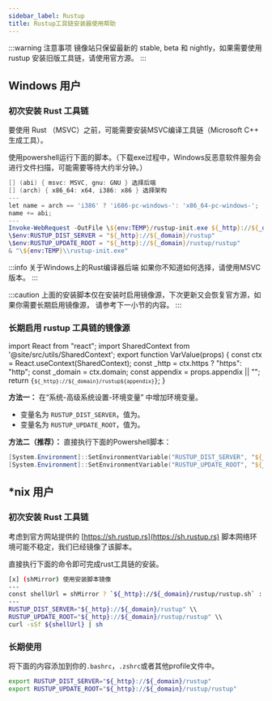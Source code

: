 ```yaml
---
sidebar_label: Rustup
title: Rustup工具链安装器使用帮助
---
```


:::warning 注意事项
镜像站只保留最新的 stable, beta 和 nightly，如果需要使用 rustup 安装旧版工具链，请使用官方源。
:::

## Windows 用户

### 初次安装 Rust 工具链

要使用 Rust （MSVC）之前，可能需要安装MSVC编译工具链（Microsoft C++ 生成工具）。

使用powershell运行下面的脚本。（下载exe过程中，Windows反恶意软件服务会进行文件扫描，可能需要等待大约半分钟。）

```powershell varcode
[] (abi) { msvc: MSVC, gnu: GNU } 选择后端
[] (arch) { x86_64: x64, i386: x86 } 选择架构
---
let name = arch == 'i386' ? 'i686-pc-windows-': 'x86_64-pc-windows-';
name += abi;
---
Invoke-WebRequest -OutFile \${env:TEMP}/rustup-init.exe ${_http}://${_domain}/rustup/rustup/dist/${name}/rustup-init.exe
\$env:RUSTUP_DIST_SERVER = "${_http}://${_domain}/rustup"
\$env:RUSTUP_UPDATE_ROOT = "${_http}://${_domain}/rustup/rustup"
& "\${env:TEMP}\\rustup-init.exe"

```

:::info 关于Windows上的Rust编译器后端
如果你不知道如何选择，请使用MSVC版本。
:::

:::caution
上面的安装脚本仅在安装时启用镜像源，下次更新又会恢复官方源，如果你需要长期启用镜像源，
请参考下一小节的内容。
:::

### 长期启用 rustup 工具链的镜像源

import React from "react";
import SharedContext from '@site/src/utils/SharedContext';
export function VarValue(props) {
  const ctx = React.useContext(SharedContext);
  const _http = ctx.https ? "https": "http";
  const _domain = ctx.domain;
  const appendix = props.appendix || "";
  return <code>{`${_http}://${_domain}/rustup${appendix}`}</code>;
}

**方法一：** 在“系统-高级系统设置-环境变量” 中增加环境变量。

- 变量名为 `RUSTUP_DIST_SERVER`，值为<VarValue/>。
- 变量名为 `RUSTUP_UPDATE_ROOT`，值为<VarValue appendix="/rustup"/>。

**方法二（推荐）：** 直接执行下面的Powershell脚本：

```powershell varcode
[System.Environment]::SetEnvironmentVariable("RUSTUP_DIST_SERVER", "${_http}://${_domain}/rustup", "User")
[System.Environment]::SetEnvironmentVariable("RUSTUP_UPDATE_ROOT", "${_http}://${_domain}/rustup/rustup", "User")
```


## *nix 用户

### 初次安装 Rust 工具链

考虑到官方网站提供的 [https://sh.rustup.rs](https://sh.rustup.rs) 脚本网络环境可能不稳定，我们已经镜像了该脚本。

直接执行下面的命令即可完成rust工具链的安装。

```bash varcode
[x] (shMirror) 使用安装脚本镜像
---
const shellUrl = shMirror ? `${_http}://${_domain}/rustup/rustup.sh` : "https://sh.rustup.rs";
---
RUSTUP_DIST_SERVER="${_http}://${_domain}/rustup" \\
RUSTUP_UPDATE_ROOT="${_http}://${_domain}/rustup/rustup" \\
curl -sSf ${shellUrl} | sh
```

### 长期使用

将下面的内容添加到你的`.bashrc`，`.zshrc`或者其他profile文件中。
```bash varcode
export RUSTUP_DIST_SERVER="${_http}://${_domain}/rustup"
export RUSTUP_UPDATE_ROOT="${_http}://${_domain}/rustup/rustup"
```
